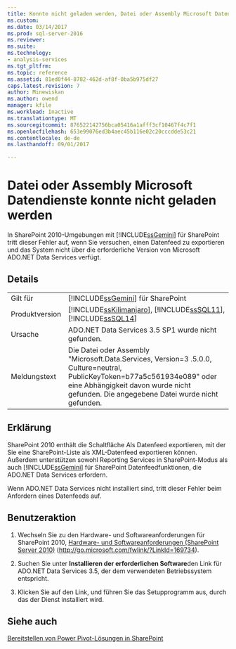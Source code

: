 ```yaml
---
title: Konnte nicht geladen werden, Datei oder Assembly Microsoft Datendienste | Microsoft Docs
ms.custom: 
ms.date: 03/14/2017
ms.prod: sql-server-2016
ms.reviewer: 
ms.suite: 
ms.technology:
- analysis-services
ms.tgt_pltfrm: 
ms.topic: reference
ms.assetid: 81ed0f44-8782-462d-af8f-0ba5b975df27
caps.latest.revision: 7
author: Minewiskan
ms.author: owend
manager: kfile
ms.workload: Inactive
ms.translationtype: MT
ms.sourcegitcommit: 876522142756bca05416a1afff3cf10467f4c7f1
ms.openlocfilehash: 653e99076ed3b4aec45b116e02c20cccdde53c21
ms.contentlocale: de-de
ms.lasthandoff: 09/01/2017

---
```

# <a name="could-not-load-file-or-assembly-microsoft-data-services"></a>Datei oder Assembly Microsoft Datendienste konnte nicht geladen werden
  In SharePoint 2010-Umgebungen mit [!INCLUDE[ssGemini](../../includes/ssgemini-md.md)] für SharePoint tritt dieser Fehler auf, wenn Sie versuchen, einen Datenfeed zu exportieren und das System nicht über die erforderliche Version von Microsoft ADO.NET Data Services verfügt.  
  
## <a name="details"></a>Details  
  
|||  
|-|-|  
|Gilt für|[!INCLUDE[ssGemini](../../includes/ssgemini-md.md)] für SharePoint|  
|Produktversion|[!INCLUDE[ssKilimanjaro](../../includes/sskilimanjaro-md.md)], [!INCLUDE[ssSQL11](../../includes/sssql11-md.md)], [!INCLUDE[ssSQL14](../../includes/sssql14-md.md)]|  
|Ursache|ADO.NET Data Services 3.5 SP1 wurde nicht gefunden.|  
|Meldungstext|Die Datei oder Assembly "Microsoft.Data.Services, Version=3 .5.0.0, Culture=neutral, PublicKeyToken=b77a5c561934e089" oder eine Abhängigkeit davon wurde nicht gefunden. Die angegebene Datei wurde nicht gefunden.|  
  
## <a name="explanation"></a>Erklärung  
 SharePoint 2010 enthält die Schaltfläche Als Datenfeed exportieren, mit der Sie eine SharePoint-Liste als XML-Datenfeed exportieren können. Außerdem unterstützen sowohl Reporting Services in SharePoint-Modus als auch [!INCLUDE[ssGemini](../../includes/ssgemini-md.md)] für SharePoint Datenfeedfunktionen, die ADO.NET Data Services erfordern.  
  
 Wenn ADO.NET Data Services nicht installiert sind, tritt dieser Fehler beim Anfordern eines Datenfeeds auf.  
  
## <a name="user-action"></a>Benutzeraktion  
  
1.  Wechseln Sie zu den Hardware- und Softwareanforderungen für SharePoint 2010, [Hardware- und Softwareanforderungen (SharePoint Server 2010)](http://go.microsoft.com/fwlink/?LinkId=169734) (http://go.microsoft.com/fwlink/?LinkId=169734).  
  
2.  Suchen Sie unter **Installieren der erforderlichen Software**den Link für ADO.NET Data Services 3.5, der dem verwendeten Betriebssystem entspricht.  
  
3.  Klicken Sie auf den Link, und führen Sie das Setupprogramm aus, durch das der Dienst installiert wird.  
  
## <a name="see-also"></a>Siehe auch  
 [Bereitstellen von Power Pivot-Lösungen in SharePoint](../../analysis-services/power-pivot-sharepoint/deploy-power-pivot-solutions-to-sharepoint.md)  
  
  

